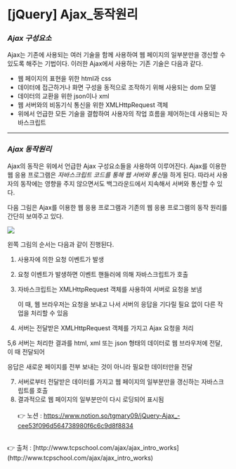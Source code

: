 # [jQuery] Ajax_동작원리

### *Ajax 구성요소*

Ajax는 기존에 사용되는 여러 기술을 함께 사용하여 웹 페이지의 일부분만을 갱신할 수 있도록 
해주는 기법이다. 이러한 Ajax에서 사용하는 기존 기술은 다음과 같다.

- 웹 페이지의 표현을 위한 html과 css
- 데이터에 접근하거나 화면 구성을 동적으로 조작하기 위해 사용되는 dom 모델
- 데이터의 교환을 위한 json이나 xml
- 웹 서버와의 비동기식 통신을 위한 XMLHttpRequest 객체
- 위에서 언급한 모든 기술을 결합하여 사용자의 작업 흐름을 제어하는데 사용되는 자바스크립트

---

### *Ajax 동작원리*

Ajax의 동작은 위에서 언급한 Ajax 구성요소들을 사용하여 이루어진다. 
Ajax를 이용한 웹 응용 프로그램은 *자바스크립트 코드를 통해 웹 서버와 통신*을 하게 된다. 
따라서 사용자의 동작에는 영향을 주지 않으면서도 백그라운드에서 지속해서 서버와 통신할 수 있다.

다음 그림은 Ajax를 이용한 웹 응용 프로그램과 기존의 웹 응용 프로그램의 동작 원리를 
간단히 보여주고 있다.

<img src="https://s3.us-west-2.amazonaws.com/secure.notion-static.com/6af5ad0e-68b6-41a5-a70b-38af74af6e94/Untitled.png?X-Amz-Algorithm=AWS4-HMAC-SHA256&X-Amz-Content-Sha256=UNSIGNED-PAYLOAD&X-Amz-Credential=AKIAT73L2G45EIPT3X45%2F20220820%2Fus-west-2%2Fs3%2Faws4_request&X-Amz-Date=20220820T151726Z&X-Amz-Expires=86400&X-Amz-Signature=0dd58f071eccd7ea994193b5b6b7fafdfb7f463dc581d5a0e669a4f9c998e102&X-Amz-SignedHeaders=host&response-content-disposition=filename%20%3D%22Untitled.png%22&x-id=GetObject">

왼쪽 그림의 순서는 다음과 같이 진행된다.

1. 사용자에 의한 요청 이벤트가 발생
2. 요청 이벤트가 발생하면 이벤트 핸들러에 의해 자바스크립트가 호출
3. 자바스크립트는 XMLHttpRequest 객체를 사용하여 서버로 요청을 보냄
    
    이 때, 웹 브라우저는 요청을 보내고 나서 서버의 응답을 기다릴 필요 없이 다른 작업을 처리할 수 있음
    
4. 서버는 전달받은 XMLHttpRequest 객체를 가지고 Ajax 요청을 처리

5,6 서버는 처리한 결과를 html, xml 또는 json 형태의 데이터로 웹 브라우저에 전달, 이 때 전달되어

 응답은 새로운 페이지를 전부 보내는 것이 아니라 필요한 데이터만을 전달

7. 서버로부터 전달받은 데이터를 가지고 웹 페이지의 일부분만을 갱신하는 자바스크립트를 호출
8. 결과적으로 웹 페이지의 일부분만이 다시 로딩되어 표시됨
<br><br>
👉 노션 : https://www.notion.so/tgmary09/jQuery-Ajax_-cee53f096d564738980f6c6c9d8f8834
<br>
👉 출처 : [http://www.tcpschool.com/ajax/ajax_intro_works](http://www.tcpschool.com/ajax/ajax_intro_works)
